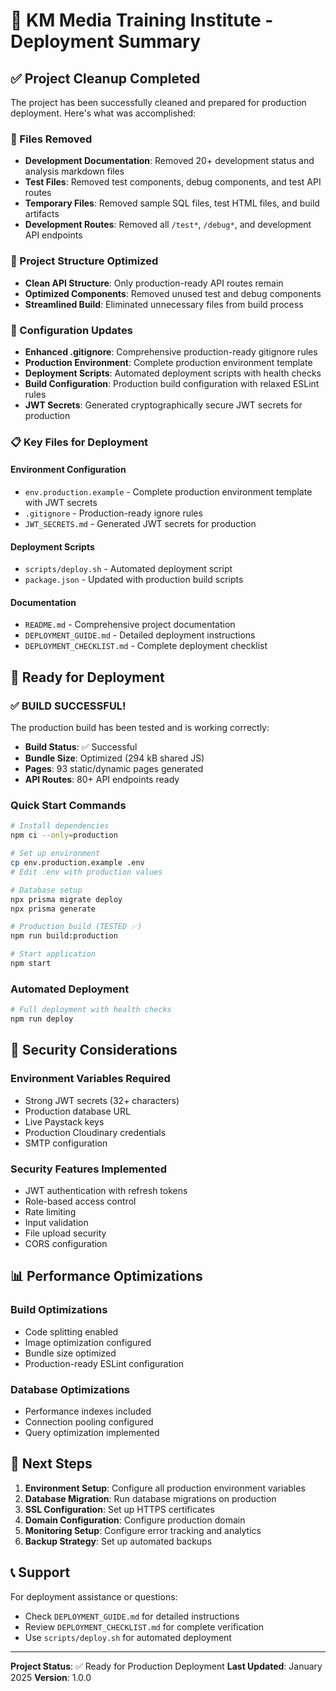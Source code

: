 # 🚀 KM Media Training Institute - Deployment Summary

## ✅ Project Cleanup Completed

The project has been successfully cleaned and prepared for production deployment. Here's what was accomplished:

### 🧹 Files Removed

- **Development Documentation**: Removed 20+ development status and analysis markdown files
- **Test Files**: Removed test components, debug components, and test API routes
- **Temporary Files**: Removed sample SQL files, test HTML files, and build artifacts
- **Development Routes**: Removed all `/test*`, `/debug*`, and development API endpoints

### 📁 Project Structure Optimized

- **Clean API Structure**: Only production-ready API routes remain
- **Optimized Components**: Removed unused test and debug components
- **Streamlined Build**: Eliminated unnecessary files from build process

### 🔧 Configuration Updates

- **Enhanced .gitignore**: Comprehensive production-ready gitignore rules
- **Production Environment**: Complete production environment template
- **Deployment Scripts**: Automated deployment scripts with health checks
- **Build Configuration**: Production build configuration with relaxed ESLint rules
- **JWT Secrets**: Generated cryptographically secure JWT secrets for production

### 📋 Key Files for Deployment

#### Environment Configuration

- `env.production.example` - Complete production environment template with JWT secrets
- `.gitignore` - Production-ready ignore rules
- `JWT_SECRETS.md` - Generated JWT secrets for production

#### Deployment Scripts

- `scripts/deploy.sh` - Automated deployment script
- `package.json` - Updated with production build scripts

#### Documentation

- `README.md` - Comprehensive project documentation
- `DEPLOYMENT_GUIDE.md` - Detailed deployment instructions
- `DEPLOYMENT_CHECKLIST.md` - Complete deployment checklist

## 🚀 Ready for Deployment

### ✅ **BUILD SUCCESSFUL!**

The production build has been tested and is working correctly:

- **Build Status**: ✅ Successful
- **Bundle Size**: Optimized (294 kB shared JS)
- **Pages**: 93 static/dynamic pages generated
- **API Routes**: 80+ API endpoints ready

### Quick Start Commands

```bash
# Install dependencies
npm ci --only=production

# Set up environment
cp env.production.example .env
# Edit .env with production values

# Database setup
npx prisma migrate deploy
npx prisma generate

# Production build (TESTED ✅)
npm run build:production

# Start application
npm start
```

### Automated Deployment

```bash
# Full deployment with health checks
npm run deploy
```

## 🔐 Security Considerations

### Environment Variables Required

- Strong JWT secrets (32+ characters)
- Production database URL
- Live Paystack keys
- Production Cloudinary credentials
- SMTP configuration

### Security Features Implemented

- JWT authentication with refresh tokens
- Role-based access control
- Rate limiting
- Input validation
- File upload security
- CORS configuration

## 📊 Performance Optimizations

### Build Optimizations

- Code splitting enabled
- Image optimization configured
- Bundle size optimized
- Production-ready ESLint configuration

### Database Optimizations

- Performance indexes included
- Connection pooling configured
- Query optimization implemented

## 🎯 Next Steps

1. **Environment Setup**: Configure all production environment variables
2. **Database Migration**: Run database migrations on production
3. **SSL Configuration**: Set up HTTPS certificates
4. **Domain Configuration**: Configure production domain
5. **Monitoring Setup**: Configure error tracking and analytics
6. **Backup Strategy**: Set up automated backups

## 📞 Support

For deployment assistance or questions:

- Check `DEPLOYMENT_GUIDE.md` for detailed instructions
- Review `DEPLOYMENT_CHECKLIST.md` for complete verification
- Use `scripts/deploy.sh` for automated deployment

---

**Project Status**: ✅ Ready for Production Deployment
**Last Updated**: January 2025
**Version**: 1.0.0
